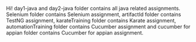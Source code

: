 Hi! day1-java and day2-java folder contains all java related assignments. Selenium folder contains Selenium assignment, artifactId folder contains TestNG assignment, karateTraining folder contains Karate assignment, automationTraining folder contains Cucumber assignment and cucumber for appian folder contains Cucumber for appian assignment.
